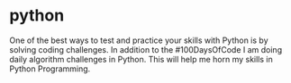 # python
One of the best ways to test and practice your skills with Python is by solving coding challenges. In addition to the #100DaysOfCode I am doing daily algorithm challenges in Python. This will help me horn my skills in Python Programming. 
